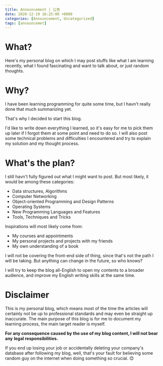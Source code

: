 ```yaml
---
title: Announcement | 公告
date: 2020-12-19 16:25:00 +0800
categories: [Announcement, Uncategorized]
tags: [announcemet]
---
```


# What?

Here's my personal blog on which I may post stuffs like what I am learning recently,
 what I found fascinating and want to talk about, or just random thoughts.

# Why?

I have been learning programming for quite some time, but I havn't really done 
that much summarizing yet.

That's why I decided to start this blog.

I'd like to write down everything I learned, so it's easy for me to pick
them up later if I forgot them at some point and need to do so. I will also post
some technical problems and difficulties I encountered and try to explain my solution and
my thought process.

# What's the plan?

I still havn't fully figured out what I might want to post. But most likely, it would
be among these categories:
- Data structures, Algorithms
- Computer Networking
- Object-oriented Programming and Design Patterns
- Operating Systems
- New Programming Languages and Features
- Tools, Techniques and Tricks

Inspirations will most likely come from:
- My courses and appointments
- My personal projects and projects with my friends
- My own understanding of a book


I will not be covering the front-end side of thing, since that's not the path I will be taking.
But anything can change in the future, so who knows?

I will try to keep the blog all-English to open my contents to a broader audience,
and improve my English writing skills at the same time.

# Disclaimer

This is my personal blog, which means most of the time the articles will certainly not be
up to professional standards and may even be straight up inaccurate. The main purpose of
this blog is for me to document my learning process, the main target reader is myself.

**For any consequence caused by the use of my blog content, I will not bear any**
**legal responsibilities.**

If you end up losing your job or accidentally deleting your company's database
after following my blog, well, that's your fault for believing some random guy on the
internet when doing something so crucial. 😊